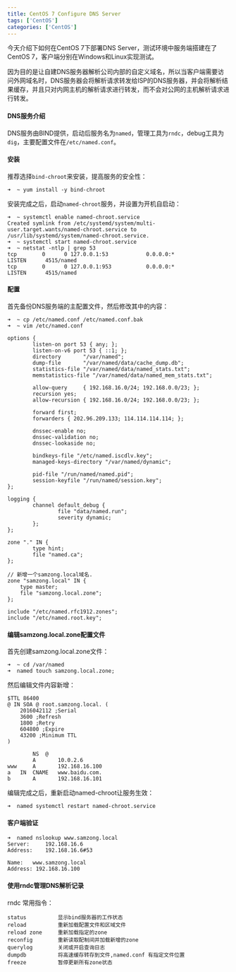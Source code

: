 ```yaml
---
title: CentOS 7 Configure DNS Server
tags: ['CentOS']
categories: ['CentOS']
---
```



今天介绍下如何在CentOS 7下部署DNS Server，测试环境中服务端搭建在了CentOS 7，客户端分别在Windows和Linux实现测试。

因为目的是让自建DNS服务器解析公司内部的自定义域名，所以当客户端需要访问外网域名时，DNS服务器会将解析请求转发给ISP的DNS服务器，并会将解析结果缓存，并且只对内网主机的解析请求进行转发，而不会对公网的主机解析请求进行转发。

#### DNS服务介绍
DNS服务由BIND提供，启动后服务名为`named`，管理工具为`rndc`，debug工具为`dig`，主要配置文件在`/etc/named.conf`。

#### 安装
推荐选择`bind-chroot`来安装，提高服务的安全性：
```shell
➜  ~ yum install -y bind-chroot
```

安装完成之后，启动`named-chroot`服务，并设置为开机自启动：
```shell
➜  ~ systemctl enable named-chroot.service
Created symlink from /etc/systemd/system/multi-user.target.wants/named-chroot.service to /usr/lib/systemd/system/named-chroot.service.
➜  ~ systemctl start named-chroot.service
➜  ~ netstat -ntlp | grep 53
tcp        0      0 127.0.0.1:53            0.0.0.0:*               LISTEN      4515/named
tcp        0      0 127.0.0.1:953           0.0.0.0:*               LISTEN      4515/named
```

#### 配置
首先备份DNS服务端的主配置文件，然后修改其中的内容：
```shell
➜  ~ cp /etc/named.conf /etc/named.conf.bak
➜  ~ vim /etc/named.conf

options {
        listen-on port 53 { any; };
        listen-on-v6 port 53 { ::1; };
        directory       "/var/named";
        dump-file       "/var/named/data/cache_dump.db";
        statistics-file "/var/named/data/named_stats.txt";
        memstatistics-file "/var/named/data/named_mem_stats.txt";
        
        allow-query     { 192.168.16.0/24; 192.168.0.0/23; };
        recursion yes;
        allow-recursion { 192.168.16.0/24; 192.168.0.0/23; };
        
        forward first;
        forwarders { 202.96.209.133; 114.114.114.114; };
        
        dnssec-enable no;
        dnssec-validation no;
        dnssec-lookaside no;

        bindkeys-file "/etc/named.iscdlv.key";
        managed-keys-directory "/var/named/dynamic";

        pid-file "/run/named/named.pid";
        session-keyfile "/run/named/session.key";
};

logging {
        channel default_debug {
                file "data/named.run";
                severity dynamic;
        };
};

zone "." IN {
        type hint;
        file "named.ca";
};

// 新增一个samzong.local域名.
zone "samzong.local" IN {
    type master;
    file "samzong.local.zone";
};

include "/etc/named.rfc1912.zones";
include "/etc/named.root.key";
```

#### 编辑samzong.local.zone配置文件
首先创建samzong.local.zone文件：
```
➜  ~ cd /var/named
➜  named touch samzong.local.zone;
```
然后编辑文件内容新增：
```shell
$TTL 86400
@ IN SOA @ root.samzong.local. (
    2016042112 ;Serial
    3600 ;Refresh
    1800 ;Retry
    604800 ;Expire
    43200 ;Minimum TTL
)

        NS  @
        A       10.0.2.6
www     A       192.168.16.100
a   IN  CNAME   www.baidu.com.
b       A       192.168.16.101
```
编辑完成之后，重新启动named-chroot让服务生效：
```shell
➜  named systemctl restart named-chroot.service
```

#### 客户端验证
```shell
➜  named nslookup www.samzong.local
Server:		192.168.16.6
Address:	192.168.16.6#53

Name:	www.samzong.local
Address: 192.168.16.100
```

#### 使用rndc管理DNS解析记录
rndc 常用指令：
```shell
status          显示bind服务器的工作状态
reload          重新加载配置文件和区域文件
reload zone     重新加载指定的zone
reconfig        重新读取配制间并加载新增的zone
querylog        关闭或开启查询日志
dumpdb          将高速缓存转存到文件,named.conf 有指定文件位置
freeze          暂停更新所有zone状态
```


